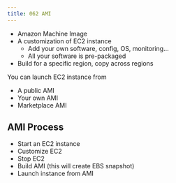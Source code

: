 ```yaml
---
title: 062 AMI
---
```


- Amazon Machine Image
- A customization of EC2 instance
  - Add your own software, config, OS, monitoring...
  - All your software is pre-packaged
- Build for a specific region, copy across regions

You can launch EC2 instance from
- A public AMI
- Your own AMI
- Marketplace AMI


## AMI Process
- Start an EC2 instance
- Customize EC2
- Stop EC2
- Build AMI (this will create EBS snapshot)
- Launch instance from AMI

